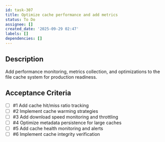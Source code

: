 ```yaml
---
id: task-307
title: Optimize cache performance and add metrics
status: To Do
assignee: []
created_date: '2025-09-29 02:47'
labels: []
dependencies: []
---
```


## Description

<!-- SECTION:DESCRIPTION:BEGIN -->
Add performance monitoring, metrics collection, and optimizations to the file cache system for production readiness.
<!-- SECTION:DESCRIPTION:END -->

## Acceptance Criteria
<!-- AC:BEGIN -->
- [ ] #1 Add cache hit/miss ratio tracking
- [ ] #2 Implement cache warming strategies
- [ ] #3 Add download speed monitoring and throttling
- [ ] #4 Optimize metadata persistence for large caches
- [ ] #5 Add cache health monitoring and alerts
- [ ] #6 Implement cache integrity verification
<!-- AC:END -->
